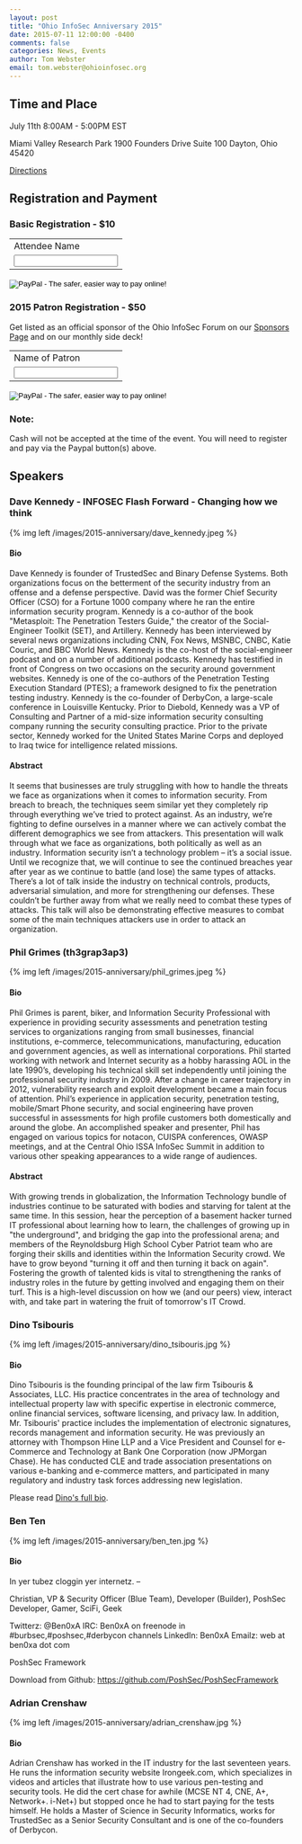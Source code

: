 ```yaml
---
layout: post
title: "Ohio InfoSec Anniversary 2015"
date: 2015-07-11 12:00:00 -0400
comments: false
categories: News, Events
author: Tom Webster
email: tom.webster@ohioinfosec.org
---
```


## Time and Place

July 11th 8:00AM - 5:00PM EST

Miami Valley Research Park
1900 Founders Drive
Suite 100
Dayton, Ohio 45420

[Directions](/directions)

## Registration and Payment

### Basic Registration - $10

<form action="https://www.paypal.com/cgi-bin/webscr" method="post" target="_top">
<input type="hidden" name="cmd" value="_s-xclick">
<input type="hidden" name="hosted_button_id" value="SQM6QYYVXHZ3G">
<table>
<tr><td><input type="hidden" name="on0" value="Attendee Name">Attendee Name</td></tr><tr><td><input type="text" name="os0" maxlength="200"></td></tr>
</table>
<input type="image" src="https://www.paypalobjects.com/en_US/i/btn/btn_buynowCC_LG.gif" border="0" name="submit" alt="PayPal - The safer, easier way to pay online!">
<img alt="" border="0" src="https://www.paypalobjects.com/en_US/i/scr/pixel.gif" width="1" height="1">
</form>

### 2015 Patron Registration - $50

Get listed as an official sponsor of the Ohio InfoSec Forum on our [Sponsors Page](/sponsors) and on our monthly side deck!

<form action="https://www.paypal.com/cgi-bin/webscr" method="post" target="_top">
<input type="hidden" name="cmd" value="_s-xclick">
<input type="hidden" name="hosted_button_id" value="4FMUWF64XUE5S">
<table>
<tr><td><input type="hidden" name="on0" value="Name of Patron">Name of Patron</td></tr><tr><td><input type="text" name="os0" maxlength="200"></td></tr>
</table>
<input type="image" src="https://www.paypalobjects.com/en_US/i/btn/btn_buynowCC_LG.gif" border="0" name="submit" alt="PayPal - The safer, easier way to pay online!">
<img alt="" border="0" src="https://www.paypalobjects.com/en_US/i/scr/pixel.gif" width="1" height="1">
</form>

<div class="panel panel-warning">
  <div class="panel panel-heading"><h3 class="panel-title">Note:</h3></div>
  <div class="panel-body">Cash will not be accepted at the time of the event. You will need to register and pay via the Paypal button(s) above.</div>
</div>

## Speakers

### Dave Kennedy - INFOSEC Flash Forward - Changing how we think

{% img left /images/2015-anniversary/dave_kennedy.jpeg %}

#### Bio

Dave Kennedy is founder of TrustedSec and Binary Defense Systems. Both
organizations focus on the betterment of the security industry from an
offense and a defense perspective. David was the former Chief Security
Officer (CSO) for a Fortune 1000 company where he ran the entire
information security program. Kennedy is a co-author of the book
"Metasploit: The Penetration Testers Guide," the creator of the
Social-Engineer Toolkit (SET), and Artillery. Kennedy has been
interviewed by several news organizations including CNN, Fox News, MSNBC,
CNBC, Katie Couric, and BBC World News. Kennedy is the co-host of the
social-engineer podcast and on a number of additional podcasts. Kennedy
has testified in front of Congress on two occasions on the security
around government websites. Kennedy is one of the co-authors of the
Penetration Testing Execution Standard (PTES); a framework designed to
fix the penetration testing industry. Kennedy is the co-founder of
DerbyCon, a large-scale conference in Louisville Kentucky. Prior to
Diebold, Kennedy was a VP of Consulting and Partner of a mid-size
information security consulting company running the security consulting
practice. Prior to the private sector, Kennedy worked for the United
States Marine Corps and deployed to Iraq twice for intelligence related
missions.​

#### Abstract

It seems that businesses are truly struggling with how to handle the
threats we face as organizations when it comes to information security.
From breach to breach, the techniques seem similar yet they completely
rip through everything we’ve tried to protect against. As an industry,
we’re fighting to define ourselves in a manner where we can actively
combat the different demographics we see from attackers. This
presentation will walk through what we face as organizations, both
politically as well as an industry. Information security isn’t a
technology problem – it’s a social issue. Until we recognize that, we
will continue to see the continued breaches year after year as we
continue to battle (and lose) the same types of attacks.  There’s a lot
of talk inside the industry on technical controls, products, adversarial
simulation, and more for strengthening our defenses. These couldn’t be
further away from what we really need to combat these types of attacks.
This talk will also be demonstrating effective measures to combat some of
the main techniques attackers use in order to attack an organization.

### Phil Grimes (th3grap3ap3)

{% img left /images/2015-anniversary/phil_grimes.jpeg %}

#### Bio

Phil Grimes is parent, biker, and Information Security
Professional with experience in providing security
assessments and penetration testing services to
organizations ranging from small businesses, financial
institutions, e-commerce, telecommunications, manufacturing,
education and government agencies, as well as international
corporations. Phil started working with network and Internet
security as a hobby harassing AOL in the late 1990’s,
developing his technical skill set independently until
joining the professional security industry in 2009. After a
change in career trajectory in 2012, vulnerability research
and exploit development became a main focus of attention.
Phil’s experience in application security, penetration
testing, mobile/Smart Phone security, and social engineering
have proven successful in assessments for high profile
customers both domestically and around the globe. An
accomplished speaker and presenter, Phil has engaged on
various topics for notacon, CUISPA conferences, OWASP
meetings, and at the Central Ohio ISSA InfoSec Summit in
addition to various other speaking appearances to a wide
range of audiences.

#### Abstract

With growing trends in globalization, the Information
Technology bundle of industries continue to be saturated
with bodies and starving for talent at the same time. In
this session, hear the perception of a basement hacker
turned IT professional about learning how to learn, the
challenges of growing up in "the underground", and bridging
the gap into the professional arena; and members of the
Reynoldsburg High School Cyber Patriot team who are forging
their skills and identities within the Information Security
crowd. We have to grow beyond "turning it off and then
turning it back on again". Fostering the growth of talented
kids is vital to strengthening the ranks of industry roles
in the future by getting involved and engaging them on their
turf. This is a high-level discussion on how we (and our
peers) view, interact with, and take part in watering the
fruit of tomorrow's IT Crowd.

### Dino Tsibouris

{% img left /images/2015-anniversary/dino_tsibouris.jpg %}

#### Bio

Dino Tsibouris is the founding principal of the law firm
Tsibouris & Associates, LLC. His practice concentrates in
the area of technology and intellectual property law with
specific expertise in electronic commerce, online financial
services, software licensing, and privacy law. In addition,
Mr. Tsibouris' practice includes the implementation of
electronic signatures, records management and information
security. He was previously an attorney with Thompson Hine
LLP and a Vice President and Counsel for e-Commerce and
Technology at Bank One Corporation (now JPMorgan Chase). He
has conducted CLE and trade association presentations on
various e-banking and e-commerce matters, and participated
in many regulatory and industry task forces addressing new
legislation.

Please read [Dino's full bio](http://www.tsibouris.com/attorneys_tsibouris_full.html).

### Ben Ten

{% img left /images/2015-anniversary/ben_ten.jpg %}

#### Bio

In yer tubez cloggin yer internetz. –

Christian, VP & Security Officer (Blue Team), Developer (Builder), PoshSec Developer, Gamer, SciFi, Geek

Twitterz: @Ben0xA
IRC: Ben0xA on freenode in #burbsec,#poshsec,#derbycon channels
LinkedIn: Ben0xA
Emailz: web at ben0xa dot com

PoshSec Framework

Download from Github: https://github.com/PoshSec/PoshSecFramework

### Adrian Crenshaw

{% img left /images/2015-anniversary/adrian_crenshaw.jpg %}

#### Bio

Adrian Crenshaw has worked in the IT industry for the last
seventeen years. He runs the information security website
Irongeek.com, which specializes in videos and articles that
illustrate how to use various pen-testing and security
tools. He did the cert chase for awhile (MCSE NT 4, CNE, A+,
Network+. i-Net+) but stopped once he had to start paying
for the tests himself. He holds a Master of Science in
Security Informatics, works for TrustedSec as a Senior
Security Consultant and is one of the co-founders of
Derbycon.
